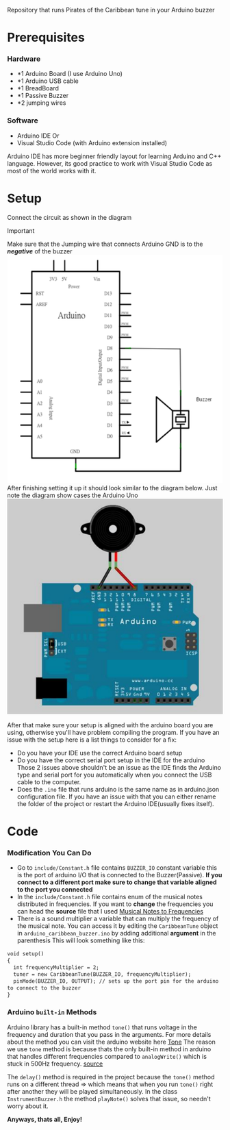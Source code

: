 Repository that runs Pirates of the Caribbean tune in your Arduino buzzer
# Prerequisites

### Hardware
- *1 Arduino Board (I use Arduino Uno)
- *1 Arduino USB cable
- *1 BreadBoard
- *1 Passive Buzzer
- *2 jumping wires

### Software
- Arduino IDE
Or
- Visual Studio Code (with Arduino extension installed)

Arduino IDE has more beginner friendly layout for learning Arduino and C++ language.
However, its good practice to work with Visual Studio Code as most of the world works with it.

# Setup
Connect the circuit as shown in the diagram
> [!IMPORTANT]
> Make sure that the Jumping wire that connects Arduino GND is to the **_negative_** of the buzzer
![The Circuit diagram of connecting the hardware](assets/circuit_caribbean_buzzer.PNG)
After finishing setting it up it should look similar to the diagram below.
Just note the diagram show cases the Arduino Uno
![The Arduino Circuit Diagram](assets/diagram_caribbean_buzzer.PNG)

After that make sure your setup is aligned with the arduino board you are using, otherwise you'll have problem compiling the program.
If you have an issue with the setup here is a list things to consider for a fix:
- Do you have your IDE use the correct Arduino board setup
- Do you have the correct serial port setup in the IDE for the arduino
Those 2 issues above shouldn't be an issue as the IDE finds the Arduino type and serial port for you automatically when you connect the USB cable to the computer.
- Does the `.ino` file that runs arduino is the same name as in arduino.json configuration file. If you have an issue with that you can either rename the folder of the project or restart the Arduino IDE(usually fixes itself).

# Code
### Modification You Can Do
- Go to `include/Constant.h` file contains `BUZZER_IO` constant variable this is the port of arduino I/O that is connected to the Buzzer(Passive). **If you connect to a different port make sure to change that variable aligned to the port you connected**
- In the `include/Constant.h` file contains enum of the musical notes distributed in frequencies. If you want to **change** the frequencies you can head the __source__ file that I used [Musical Notes to Frequencies](https://pages.mtu.edu/~suits/notefreqs.html)
- There is a sound multiplier a variable that can multiply the frequency of the musical note. You can access it by editing the `CaribbeanTune` object in `arduino_caribbean_buzzer.ino` by adding additional __argument__ in the parenthesis
This will look something like this:
```
void setup()
{
  int frequencyMultiplier = 2;
  tuner = new CaribbeanTune(BUZZER_IO, frequencyMultiplier);
  pinMode(BUZZER_IO, OUTPUT); // sets up the port pin for the arduino to connect to the buzzer
}
```
### Arduino `built-in` Methods
Arduino library has a built-in method `tone()` that runs voltage in the frequency and duration that you pass in the arguments.
For more details about the method you can visit the arduino website here [Tone](https://www.arduino.cc/reference/en/language/functions/advanced-io/tone/)
The reason we use `tone` method is because thats the only built-in method in arduino that handles different frequencies compared to `analogWrite()` which is stuck in 500Hz frequency. [source](https://docs.arduino.cc/learn/microcontrollers/analog-output/)

The `delay()` method is required in the project because the `tone()` method runs on a different thread => which means that when you run `tone()` right after another they will be played simultaneously.
In the class `InstrumentBuzzer.h` the method `playNote()` solves that issue, so needn't worry about it.

**Anyways, thats all, Enjoy!**